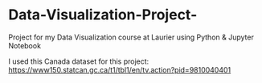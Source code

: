 # Data-Visualization-Project-
Project for my Data Visualization course at Laurier using Python &amp; Jupyter Notebook

I used this Canada dataset for this project:
https://www150.statcan.gc.ca/t1/tbl1/en/tv.action?pid=9810040401
